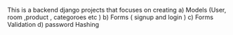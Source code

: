 This is a backend django projects that focuses on creating
a) Models (User, room ,product , categoroes etc )
b) Forms ( signup and login )
c) Forms Validation
d) password Hashing


